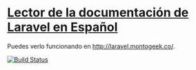 # [Lector de la documentación de Laravel en Español](https://github.com/montogeek/laravel-docs-es)

Puedes verlo funcionando en http://laravel.montogeek.co/.

[![Build Status](https://snap-ci.com/montogeek/laravel-docs-master/branch/master/build_image)](https://snap-ci.com/montogeek/laravel-docs-es/branch/master)
